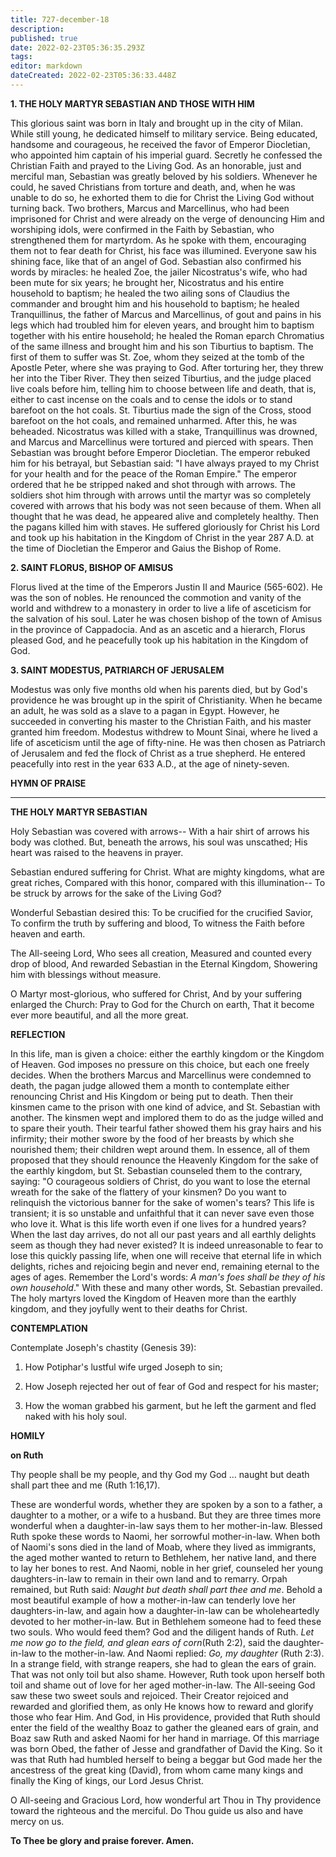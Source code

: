 ```yaml
---
title: 727-december-18
description: 
published: true
date: 2022-02-23T05:36:35.293Z
tags: 
editor: markdown
dateCreated: 2022-02-23T05:36:33.448Z
---
```



**1. THE HOLY MARTYR SEBASTIAN AND THOSE WITH HIM**

This glorious saint was born in Italy and brought up in the city of Milan. While still young, he dedicated himself to military service. Being educated, handsome and courageous, he received the favor of Emperor Diocletian, who appointed him captain of his imperial guard. Secretly he confessed the Christian Faith and prayed to the Living God. As an honorable, just and merciful man, Sebastian was greatly beloved by his soldiers. Whenever he could, he saved Christians from torture and death, and, when he was unable to do so, he exhorted them to die for Christ the Living God without turning back. Two brothers, Marcus and Marcellinus, who had been imprisoned for Christ and were already on the verge of denouncing Him and worshiping idols, were confirmed in the Faith by Sebastian, who strengthened them for martyrdom. As he spoke with them, encouraging them not to fear death for Christ, his face was illumined. Everyone saw his shining face, like that of an angel of God. Sebastian also confirmed his words by miracles: he healed Zoe, the jailer Nicostratus's wife, who had been mute for six years; he brought her, Nicostratus and his entire household to baptism; he healed the two ailing sons of Claudius the commander and brought him and his household to baptism; he healed Tranquillinus, the father of Marcus and Marcellinus, of gout and pains in his legs which had troubled him for eleven years, and brought him to baptism together with his entire household; he healed the Roman eparch Chromatius of the same illness and brought him and his son Tiburtius to baptism. The first of them to suffer was St. Zoe, whom they seized at the tomb of the Apostle Peter, where she was praying to God. After torturing her, they threw her into the Tiber River. They then seized Tiburtius, and the judge placed live coals before him, telling him to choose between life and death, that is, either to cast incense on the coals and to cense the idols or to stand barefoot on the hot coals. St. Tiburtius made the sign of the Cross, stood barefoot on the hot coals, and remained unharmed. After this, he was beheaded. Nicostratus was killed with a stake, Tranquillinus was drowned, and Marcus and Marcellinus were tortured and pierced with spears. Then Sebastian was brought before Emperor Diocletian. The emperor rebuked him for his betrayal, but Sebastian said: "I have always prayed to my Christ for your health and for the peace of the Roman Empire." The emperor ordered that he be stripped naked and shot through with arrows. The soldiers shot him through with arrows until the martyr was so completely covered with arrows that his body was not seen because of them. When all thought that he was dead, he appeared alive and completely healthy. Then the pagans killed him with staves. He suffered gloriously for Christ his Lord and took up his habitation in the Kingdom of Christ in the year 287 A.D. at the time of Diocletian the Emperor and Gaius the Bishop of Rome.

**2. SAINT FLORUS, BISHOP OF AMISUS**

Florus lived at the time of the Emperors Justin II and Maurice (565-602). He was the son of nobles. He renounced the commotion and vanity of the world and withdrew to a monastery in order to live a life of asceticism for the salvation of his soul. Later he was chosen bishop of the town of Amisus in the province of Cappadocia. And as an ascetic and a hierarch, Florus pleased God, and he peacefully took up his habitation in the Kingdom of God.

**3. SAINT MODESTUS, PATRIARCH OF JERUSALEM**

Modestus was only five months old when his parents died, but by God's providence he was brought up in the spirit of Christianity. When he became an adult, he was sold as a slave to a pagan in Egypt. However, he succeeded in converting his master to the Christian Faith, and his master granted him freedom. Modestus withdrew to Mount Sinai, where he lived a life of asceticism until the age of fifty-nine. He was then chosen as Patriarch of Jerusalem and fed the flock of Christ as a true shepherd. He entered peacefully into rest in the year 633 A.D., at the age of ninety-seven.



**HYMN OF PRAISE**
****

**THE HOLY MARTYR SEBASTIAN**

Holy Sebastian was covered with arrows--
With a hair shirt of arrows his body was clothed.
But, beneath the arrows, his soul was unscathed;
His heart was raised to the heavens in prayer.

Sebastian endured suffering for Christ.
What are mighty kingdoms, what are great riches,
Compared with this honor, compared with this illumination--
To be struck by arrows for the sake of the Living God?

Wonderful Sebastian desired this:
To be crucified for the crucified Savior, 
To confirm the truth by suffering and blood,
To witness the Faith before heaven and earth.

The All-seeing Lord, Who sees all creation,
Measured and counted every drop of blood,
And rewarded Sebastian in the Eternal Kingdom,
Showering him with blessings without measure.

O Martyr most-glorious, who suffered for Christ,
And by your suffering enlarged the Church:
Pray to God for the Church on earth,
That it become ever more beautiful, and all the more great.


**REFLECTION**

In this life, man is given a choice: either the earthly kingdom or the Kingdom of Heaven. God imposes no pressure on this choice, but each one freely decides. When the brothers Marcus and Marcellinus were condemned to death, the pagan judge allowed them a month to contemplate either renouncing Christ and His Kingdom or being put to death. Then their kinsmen came to the prison with one kind of advice, and St. Sebastian with another. The kinsmen wept and implored them to do as the judge willed and to spare their youth. Their tearful father showed them his gray hairs and his infirmity; their mother swore by the food of her breasts by which she nourished them; their children wept around them. In essence, all of them proposed that they should renounce the Heavenly Kingdom for the sake of the earthly kingdom, but St. Sebastian counseled them to the contrary, saying: "O courageous soldiers of Christ, do you want to lose the eternal wreath for the sake of the flattery of your kinsmen? Do you want to relinquish the victorious banner for the sake of women's tears? This life is transient; it is so unstable and unfaithful that it can never save even those who love it. What is this life worth even if one lives for a hundred years? When the last day arrives, do not all our past years and all earthly delights seem as though they had never existed? It is indeed unreasonable to fear to lose this quickly passing life, when one will receive that eternal life in which delights, riches and rejoicing begin and never end, remaining eternal to the ages of ages. Remember the Lord's words: *A man's foes shall be they of his own household*." With these and many other words, St. Sebastian prevailed. The holy martyrs loved the Kingdom of Heaven more than the earthly kingdom, and they joyfully went to their deaths for Christ.



**CONTEMPLATION**

Contemplate Joseph's chastity (Genesis 39):

1.  How Potiphar's lustful wife urged Joseph to sin;

1.  How Joseph rejected her out of fear of God and respect for his master;

1.  How the woman grabbed his garment, but he left the garment and fled naked with his holy soul.



**HOMILY**

**on Ruth**

Thy people shall be my people, and thy God my God … naught but death shall part thee and me (Ruth 1:16,17).

These are wonderful words, whether they are spoken by a son to a father, a daughter to a mother, or a wife to a husband. But they are three times more wonderful when a daughter-in-law says them to her mother-in-law. Blessed Ruth spoke these words to Naomi, her sorrowful mother-in-law. When both of Naomi's sons died in the land of Moab, where they lived as immigrants, the aged mother wanted to return to Bethlehem, her native land, and there to lay her bones to rest. And Naomi, noble in her grief, counseled her young daughters-in-law to remain in their own land and to remarry. Orpah remained, but Ruth said: *Naught but death shall part thee and me*. Behold a most beautiful example of how a mother-in-law can tenderly love her daughters-in-law, and again how a daughter-in-law can be wholeheartedly devoted to her mother-in-law. But in Bethlehem someone had to feed these two souls. Who would feed them? God and the diligent hands of Ruth. *Let me now go to the field, and glean ears of corn*(Ruth 2:2), said the daughter-in-law to the mother-in-law. And Naomi replied: *Go, my daughter* (Ruth 2:3). In a strange field, with strange reapers, she had to glean the ears of grain. That was not only toil but also shame. However, Ruth took upon herself both toil and shame out of love for her aged mother-in-law. The All-seeing God saw these two sweet souls and rejoiced. Their Creator rejoiced and rewarded and glorified them, as only He knows how to reward and glorify those who fear Him. And God, in His providence, provided that Ruth should enter the field of the wealthy Boaz to gather the gleaned ears of grain, and Boaz saw Ruth and asked Naomi for her hand in marriage. Of this marriage was born Obed, the father of Jesse and grandfather of David the King. So it was that Ruth had humbled herself to being a beggar but God made her the ancestress of the great king (David), from whom came many kings and finally the King of kings, our Lord Jesus Christ.

O All-seeing and Gracious Lord, how wonderful art Thou in Thy providence toward the righteous and the merciful. Do Thou guide us also and have mercy on us.

**To Thee be glory and praise forever. Amen.**
